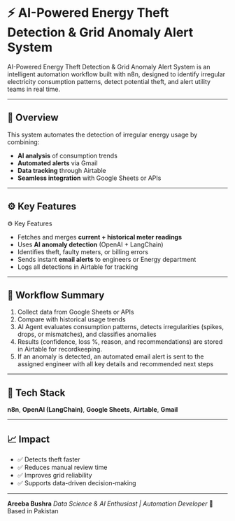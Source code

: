 # ⚡ AI-Powered Energy Theft Detection & Grid Anomaly Alert System

AI-Powered Energy Theft Detection & Grid Anomaly Alert System is an intelligent automation workflow built with n8n, designed to identify irregular electricity consumption patterns, detect potential theft, and alert utility teams in real time.

---

## 🚀 Overview

This system automates the detection of irregular energy usage by combining:

* **AI analysis** of consumption trends
* **Automated alerts** via Gmail
* **Data tracking** through Airtable
* **Seamless integration** with Google Sheets or APIs

---

## ⚙️ Key Features
⚙️ Key Features

* Fetches and merges **current + historical meter readings**
* Uses **AI anomaly detection** (OpenAI + LangChain)
* Identifies theft, faulty meters, or billing errors
* Sends instant **email alerts** to engineers or Energy department
* Logs all detections in Airtable for tracking

---

## 🧠 Workflow Summary

1. Collect data from Google Sheets or APIs
2. Compare with historical usage trends
3. AI Agent evaluates consumption patterns, detects irregularities (spikes, drops, or mismatches), and classifies anomalies
4. Results (confidence, loss %, reason, and recommendations) are stored in Airtable for recordkeeping.
5. If an anomaly is detected, an automated email alert is sent to the assigned engineer with all key details and recommended next steps
   
---

## 🧩 Tech Stack

**n8n**, **OpenAI (LangChain)**, **Google Sheets**, **Airtable**, **Gmail**

---

## 📈 Impact

* ✅ Detects theft faster
* ✅ Reduces manual review time
* ✅ Improves grid reliability
* ✅ Supports data-driven decision-making

---

**Areeba Bushra**
*Data Science & AI Enthusiast | Automation Developer*
📍 Based in Pakistan

